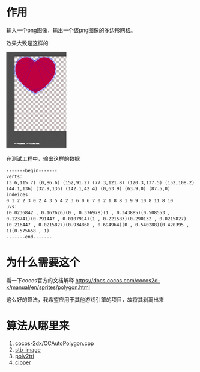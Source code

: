 # 作用

输入一个png图像，输出一个该png图像的多边形网格。

效果大致是这样的

<img src="docImages\image-20231128232744585.png" alt="image-20231128232744585" style="zoom: 25%;" />

在测试工程中，输出这样的数据

```
-------begin-------
verts:
(3.6,115.7) (0,86.6) (152,91.2) (77.3,121.8) (120.3,137.5) (152,108.2) (44.1,136) (32.9,136) (142.1,42.4) (0,63.9) (63.9,0) (87.5,0) 
indeices:
0 1 2 2 3 0 2 4 3 5 4 2 3 6 0 6 7 0 2 1 8 8 1 9 9 10 8 11 8 10 
uvs:
(0.0236842 , 0.167626)(0 , 0.376978)(1 , 0.343885)(0.508553 , 0.123741)(0.791447 , 0.0107914)(1 , 0.221583)(0.290132 , 0.0215827)(0.216447 , 0.0215827)(0.934868 , 0.694964)(0 , 0.540288)(0.420395 , 1)(0.575658 , 1)
-------end-------

```



# 为什么需要这个

看一下cocos官方的文档解释 https://docs.cocos.com/cocos2d-x/manual/en/sprites/polygon.html

这么好的算法，我希望应用于其他游戏引擎的项目，故将其剥离出来

# 算法从哪里来

1. [cocos-2dx/CCAutoPolygon.cpp](https://github.com/cocos2d/cocos2d-x/blob/v4/cocos/2d/CCAutoPolygon.cpp)
2. [stb_image](https://github.com/nothings/stb/blob/master/stb_image.h)
3. [poly2tri](https://github.com/greenm01/poly2tri/tree/master)  
4. [clpper](https://dl.acm.org/doi/10.1145/129902.129906)

